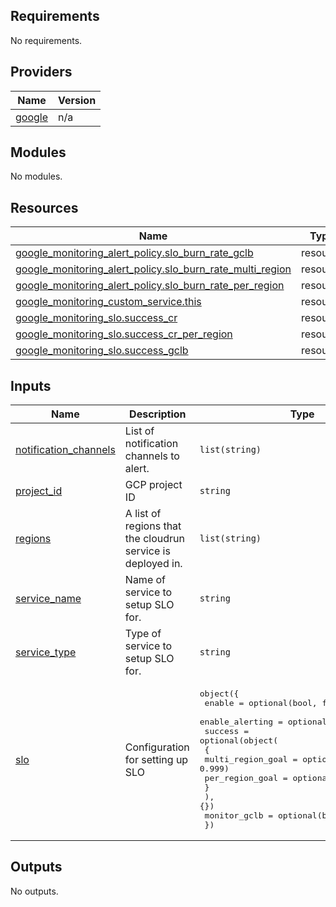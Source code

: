 <!-- BEGIN_TF_DOCS -->
## Requirements

No requirements.

## Providers

| Name | Version |
|------|---------|
| <a name="provider_google"></a> [google](#provider\_google) | n/a |

## Modules

No modules.

## Resources

| Name | Type |
|------|------|
| [google_monitoring_alert_policy.slo_burn_rate_gclb](https://registry.terraform.io/providers/hashicorp/google/latest/docs/resources/monitoring_alert_policy) | resource |
| [google_monitoring_alert_policy.slo_burn_rate_multi_region](https://registry.terraform.io/providers/hashicorp/google/latest/docs/resources/monitoring_alert_policy) | resource |
| [google_monitoring_alert_policy.slo_burn_rate_per_region](https://registry.terraform.io/providers/hashicorp/google/latest/docs/resources/monitoring_alert_policy) | resource |
| [google_monitoring_custom_service.this](https://registry.terraform.io/providers/hashicorp/google/latest/docs/resources/monitoring_custom_service) | resource |
| [google_monitoring_slo.success_cr](https://registry.terraform.io/providers/hashicorp/google/latest/docs/resources/monitoring_slo) | resource |
| [google_monitoring_slo.success_cr_per_region](https://registry.terraform.io/providers/hashicorp/google/latest/docs/resources/monitoring_slo) | resource |
| [google_monitoring_slo.success_gclb](https://registry.terraform.io/providers/hashicorp/google/latest/docs/resources/monitoring_slo) | resource |

## Inputs

| Name | Description | Type | Default | Required |
|------|-------------|------|---------|:--------:|
| <a name="input_notification_channels"></a> [notification\_channels](#input\_notification\_channels) | List of notification channels to alert. | `list(string)` | n/a | yes |
| <a name="input_project_id"></a> [project\_id](#input\_project\_id) | GCP project ID | `string` | n/a | yes |
| <a name="input_regions"></a> [regions](#input\_regions) | A list of regions that the cloudrun service is deployed in. | `list(string)` | n/a | yes |
| <a name="input_service_name"></a> [service\_name](#input\_service\_name) | Name of service to setup SLO for. | `string` | n/a | yes |
| <a name="input_service_type"></a> [service\_type](#input\_service\_type) | Type of service to setup SLO for. | `string` | `"CLOUD_RUN"` | no |
| <a name="input_slo"></a> [slo](#input\_slo) | Configuration for setting up SLO | <pre>object({<br/>    enable          = optional(bool, false)<br/>    enable_alerting = optional(bool, false)<br/>    success = optional(object(<br/>      {<br/>        multi_region_goal = optional(number, 0.999)<br/>        per_region_goal   = optional(number, 0.999)<br/>      }<br/>    ), {})<br/>    monitor_gclb = optional(bool, false)<br/>  })</pre> | `{}` | no |

## Outputs

No outputs.
<!-- END_TF_DOCS -->
